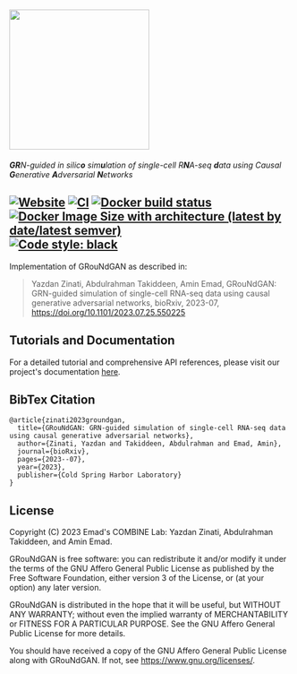 # <img src="https://github.com/Emad-COMBINE-lab/GRouNdGAN/blob/master/docs/_static/logo.svg" width="250"> 
 

_**GR**N-guided in silic**o** sim**u**lation of single-cell R**N**A-seq **d**ata using Causal **G**enerative **A**dversarial **N**etworks_

[![Website](https://img.shields.io/website?url=https%3A%2F%2Femad-combine-lab.github.io%2FGRouNdGAN%2F)](https://emad-combine-lab.github.io/GRouNdGAN/)
[![CI](https://github.com/Emad-COMBINE-lab/GRouNdGAN/actions/workflows/documentation.yaml/badge.svg?branch=master)](https://github.com/Emad-COMBINE-lab/GRouNdGAN/actions)
[![Docker build status](https://img.shields.io/github/actions/workflow/status/Emad-COMBINE-lab/GRouNdGAN/docker-build.yml?logo=docker&label=docker%20build)](https://github.com/Emad-COMBINE-lab/GRouNdGAN/actions/workflows/docker-build.yml)
[![Docker Image Size with architecture (latest by date/latest semver)](https://img.shields.io/docker/image-size/yazdanz/groundgan?logo=docker)](https://hub.docker.com/r/yazdanz/groundgan)
<a href="https://github.com/psf/black"><img alt="Code style: black" src="https://img.shields.io/badge/code%20style-black-000000.svg"></a>
---
Implementation of GRouNdGAN as described in:
> Yazdan Zinati, Abdulrahman Takiddeen, Amin Emad, GRouNdGAN: GRN-guided simulation of single-cell RNA-seq data using causal generative adversarial networks, bioRxiv, 2023-07, https://doi.org/10.1101/2023.07.25.550225 

## Tutorials and Documentation
For a detailed tutorial and comprehensive API references, please visit our project's documentation [here](https://Emad-COMBINE-lab.github.io/GRouNdGAN/).

## BibTex Citation
```
@article{zinati2023groundgan,
  title={GRouNdGAN: GRN-guided simulation of single-cell RNA-seq data using causal generative adversarial networks},
  author={Zinati, Yazdan and Takiddeen, Abdulrahman and Emad, Amin},
  journal={bioRxiv},
  pages={2023--07},
  year={2023},
  publisher={Cold Spring Harbor Laboratory}
}
```

## License 
Copyright (C) 2023 Emad's COMBINE Lab: Yazdan Zinati, Abdulrahman Takiddeen, and Amin Emad. 

GRouNdGAN is free software: you can redistribute it and/or modify it under the terms of the GNU Affero General Public License as published by the Free Software Foundation, either version 3 of the License, or (at your option) any later version.

GRouNdGAN is distributed in the hope that it will be useful, but WITHOUT ANY WARRANTY; without even the implied warranty of MERCHANTABILITY or FITNESS FOR A PARTICULAR PURPOSE. See the GNU Affero General Public License for more details.

You should have received a copy of the GNU Affero General Public License along with GRouNdGAN. If not, see <https://www.gnu.org/licenses/>.
